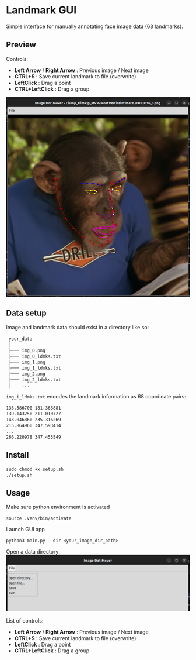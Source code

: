 # Landmark GUI

Simple interface for manually annotating face image data (68 landmarks).

## Preview

Controls:
* **Left Arrow** / **Right Arrow** : Previous image / Next image
* **CTRL+S** : Save current landmark to file (overwrite)
* **LeftClick** : Drag a point
* **CTRL+LeftClick** : Drag a group

![Preview](assets/image-1.png)


## Data setup

Image and landmark data should exist in a directory like so:
```
 your_data
 |
 ├─── img_0.png
 ├─── img_0_ldmks.txt
 ├─── img_1.png
 ├─── img_1_ldmks.txt
 ├─── img_2.png
 ├─── img_2_ldmks.txt
 │    ...
```

`img_i_ldmks.txt` encodes the landmark information as 68 coordinate pairs:
```
136.586700 181.368881
139.143250 211.010727
143.046860 235.316269
215.864960 347.593414
...
266.220978 347.455549
```


## Install

```
sudo chmod +x setup.sh
./setup.sh
```

## Usage

Make sure python environment is activated
```
source .venv/bin/activate
```

Launch GUI app
```
python3 main.py --dir <your_image_dir_path>
```

Open a data directory:
![Alt text](assets/image.png)


List of controls:
* **Left Arrow** / **Right Arrow** : Previous image / Next image
* **CTRL+S** : Save current landmark to file (overwrite)
* **LeftClick** : Drag a point
* **CTRL+LeftClick** : Drag a group
